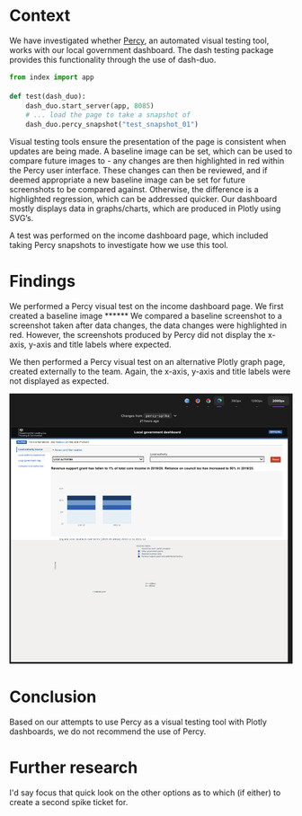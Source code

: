 # Context

We have investigated whether [Percy](https://percy.io/), an automated visual testing tool, works with our local government dashboard. The dash testing package provides this functionality through the use of dash-duo.

```python
from index import app

def test(dash_duo):
    dash_duo.start_server(app, 8085)
    # ... load the page to take a snapshot of
    dash_duo.percy_snapshot("test_snapshot_01")
```

Visual testing tools ensure the presentation of the page is consistent when updates are being made. A baseline image can be set, which can be used to compare future images to - any changes are then highlighted in red within the Percy user interface. These changes can then be reviewed, and if deemed appropriate a new baseline image can be set for future screenshots to be compared against. Otherwise, the difference is a highlighted regression, which can be addressed quicker. Our dashboard mostly displays data in graphs/charts, which are produced in Plotly using SVG’s.

A test was performed on the income dashboard page, which included taking Percy snapshots to investigate how we use this tool.

# Findings

We performed a Percy visual test on the income dashboard page. We first created a baseline image ****** We compared a baseline screenshot to a screenshot taken after data changes, the data changes were highlighted in red. However, the screenshots produced by Percy did not display the x-axis, y-axis and title labels where expected.

We then performed a Percy visual test on an alternative Plotly graph page, created externally to the team. Again, the x-axis, y-axis and title labels were not displayed as expected.

![percy_snapshot_example](../images/percy-snapshots/percy_snapshot_example.png)

# Conclusion

Based on our attempts to use Percy as a visual testing tool with Plotly dashboards, we do not recommend the use of Percy. 

# Further research 

I'd say focus that quick look on the other options as to which (if either) to create a second spike ticket for.
